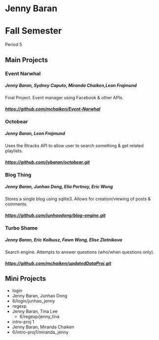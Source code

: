 Jenny Baran
==========

# Fall Semester
Period 5

## Main Projects

### Event Narwhal
##### Jenny Baran, Sydney Caputo, Miranda Chaiken,Leon Frajmund
Final Project. Event manager using Facebook & other APIs.
##### https://github.com/mchaiken/Event-Narwhal

### Octobear
##### Jenny Baran, Leon Frajmund
Uses the 8tracks API to allow user to search something & get related playlists.
##### https://github.com/jybaran/octobear.git

### Blog Thing
##### Jenny Baran, Junhao Dong, Elia Portnoy, Eric Wong
Stores a single blog using sqlite3. Allows for creation/viewing of posts & comments.
##### https://github.com/junhaodong/blog-engine.git

### Turbo Shame
##### Jenny Baran, Eric Kolbusz, Fawn Wong, Elise Zlotnikova
Search engine. Attempts to answer questions (who/when questions only).
##### https://github.com/mchaiken/updatedDataProj.git

## Mini Projects

 * login
  * Jenny Baran, Junhao Dong
  * 6/login/junhao_jenny
 * regexp
  * Jenny Baran, Tina Lee 
	* 6/regexp/jenny_tina
 * intro-proj 1
  * Jenny Baran, Miranda Chaiken 
  * 6/intro-proj1/miranda_jenny
